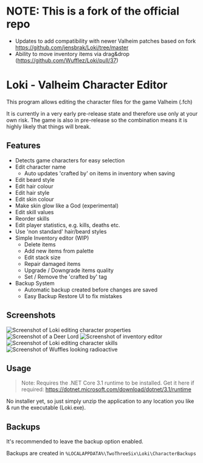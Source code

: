 # NOTE: This is a fork of the official repo

- Updates to add compatibility with newer Valheim patches based on fork https://github.com/jensbrak/Loki/tree/master
- Ability to move inventory items via drag&drop (https://github.com/Wufflez/Loki/pull/37)

# Loki - Valheim Character Editor

This program allows editing the character files for the game Valheim (.fch)

It is currently in a very early pre-release state and therefore use only at your own risk. The game is also in pre-release so the combination means it is highly likely that things will break.

## Features

- Detects game characters for easy selection
- Edit character name
  - Auto updates 'crafted by' on items in inventory when saving
- Edit beard style
- Edit hair colour
- Edit hair style
- Edit skin colour
- Make skin glow like a God (experimental)
- Edit skill values
- Reorder skills
- Edit player statistics, e.g. kills, deaths etc.
- Use 'non standard' hair/beard styles
- Simple Inventory editor (WIP)
  - Delete items
  - Add new items from palette
  - Edit stack size
  - Repair damaged items
  - Upgrade / Downgrade items quality
  - Set / Remove the 'crafted by' tag
- Backup System
  - Automatic backup created before changes are saved
  - Easy Backup Restore UI to fix mistakes

## Screenshots

![Screenshot of Loki editing character properties](Screenshots/loki-screenshot-1.png)
![Screenshot of a Deer Lord](Screenshots/loki-screenshot-4.png)
![Screenshot of inventory editor](Screenshots/loki-screenshot-inv.png)
![Screenshot of Loki editing character skills](Screenshots/loki-screenshot-2.png)
![Screenshot of Wuffles looking radioactive](Screenshots/loki-screenshot-3.png)

## Usage

> Note: Requires the .NET Core 3.1 runtime to be installed.
> Get it here if required: <https://dotnet.microsoft.com/download/dotnet/3.1/runtime>

No installer yet, so just simply unzip the application to any location you like & run the executable (Loki.exe).

## Backups

It's recommended to leave the backup option enabled.

Backups are created in `%LOCALAPPDATA%\TwoThreeSix\Loki\CharacterBackups`

